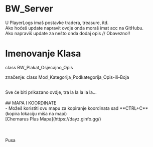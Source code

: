 # BW_Server
<p>U PlayerLogs imaš postavke tradera, treasure, itd.<br/>
Ako hoćeš update napravit ovdje onda moraš imat acc na GitHubu.<br/>
Ako napraviš update za nešto onda dodaj opis // Obavezno!!<br/>

# Imenovanje Klasa
class BW_Plakat_Osjecajno_Opis

značenje:
class Mod_Kategorija_Podkategorija_Opis-ili-Boja


<br/>
Sve će biti prikazano ovdje, tra la la la la la...<br/>
<br/>
## MAPA I KOORDINATE<br/>
- Možeš koristiti ovu mapu za kopiranje koordinata sad **CTRL+C** (kopira lokaciju miša na mapi)<br/>
[Chernarus Plus Mapa](https://dayz.ginfo.gg/)<br/>
<br/>
<br/>
<br/>
Pusa<br/></p>
